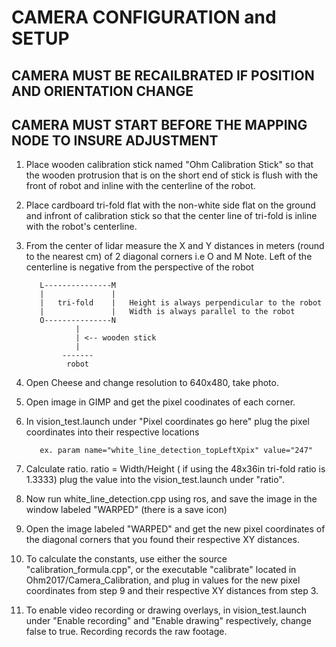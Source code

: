 # CAMERA CONFIGURATION and SETUP
## CAMERA MUST BE RECAILBRATED IF POSITION AND ORIENTATION CHANGE
## CAMERA MUST START BEFORE THE MAPPING NODE TO INSURE ADJUSTMENT
1. Place wooden calibration stick named "Ohm Calibration Stick" so that the wooden protrusion that is on the short end of stick is flush with the front of robot and inline with the centerline of the robot.
2.  Place cardboard tri-fold flat with the non-white side flat on the ground and infront of calibration stick so that the center line of tri-fold is inline with the robot's centerline.
3.  From the center of lidar measure the X and Y distances in meters (round to the nearest cm) of 2 diagonal corners i.e O and M
Note. Left of the centerline is negative from the perspective of the robot
                   
                   
           L---------------M
           |               |
           |   tri-fold    |   Height is always perpendicular to the robot
           |               |   Width is always parallel to the robot
           O---------------N
                   |
                   | <-- wooden stick
                   |
                -------
                 robot

4. Open Cheese and change resolution to 640x480, take photo. 
5. Open image in GIMP and get the pixel coodinates of each corner.
6. In vision_test.launch under "Pixel coordinates go here" plug the pixel coordinates into their respective locations


                
          ex. param name="white_line_detection_topLeftXpix" value="247" 

7. Calculate ratio. ratio = Width/Height ( if using the 48x36in tri-fold ratio is 1.3333)
plug the value into the vision_test.launch under "ratio".

8. Now run white_line_detection.cpp using ros, and save the image in the window labeled "WARPED" (there is a save icon) 

9. Open the image labeled "WARPED" and get the new pixel coordinates of the diagonal corners that you found their respective XY distances.

10. To calculate the constants, use either the source "calibration_formula.cpp", or the executable "calibrate" located in Ohm2017/Camera_Calibration, and plug in values for the new pixel coordinates from step 9 and their respective XY distances from step 3.

11. To enable video recording or drawing overlays, in vision_test.launch under "Enable recording" and "Enable drawing" respectively, change false to true. Recording records the raw footage.
                
